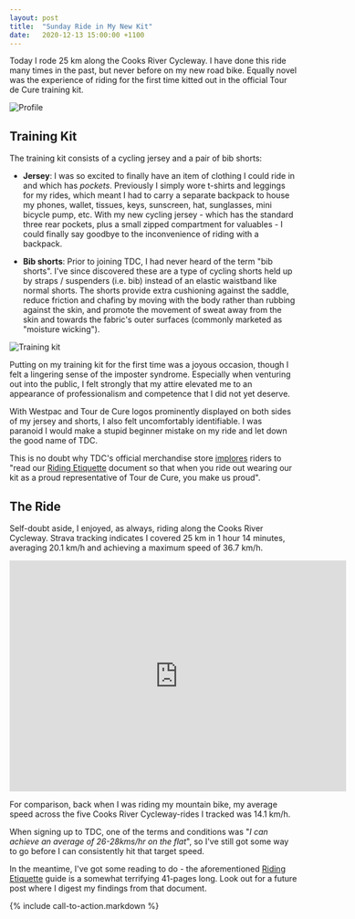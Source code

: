 ```yaml
---
layout: post
title:  "Sunday Ride in My New Kit"
date:   2020-12-13 15:00:00 +1100
---
```


Today I rode 25 km along the Cooks River Cycleway. I have done this ride many times in the past, but never before on my new road bike. Equally novel was the experience of riding for the first time kitted out in the official Tour de Cure training kit.

![Profile]({{site.baseurl}}/images/profile.JPG)


## Training Kit

The training kit consists of a cycling jersey and a pair of bib shorts:

- **Jersey**: I was so excited to finally have an item of clothing I could ride in and which has _pockets_. Previously I simply wore t-shirts and leggings for my rides, which meant I had to carry a separate backpack to house my phones, wallet, tissues, keys, sunscreen, hat, sunglasses, mini bicycle pump, etc. With my new cycling jersey - which has the standard three rear pockets, plus a small zipped compartment for valuables - I could finally say goodbye to the inconvenience of riding with a backpack.

- **Bib shorts**: Prior to joining TDC, I had never heard of the term "bib shorts". I've since discovered these are a type of cycling shorts held up by straps / suspenders (i.e. bib) instead of an elastic waistband like normal shorts. The shorts provide extra cushioning against the saddle, reduce friction and chafing by moving with the body rather than rubbing against the skin, and promote the movement of sweat away from the skin and towards the fabric's outer surfaces (commonly marketed as "moisture wicking").

![Training kit]({{site.baseurl}}/images/training-kit.png)

Putting on my training kit for the first time was a joyous occasion, though I felt a lingering sense of the imposter syndrome. Especially when venturing out into the public, I felt strongly that my attire elevated me to an appearance of professionalism and competence that I did not yet deserve.

With Westpac and Tour de Cure logos prominently displayed on both sides of my jersey and shorts, I also felt uncomfortably identifiable. I was paranoid I would make a stupid beginner mistake on my ride and let down the good name of TDC.

This is no doubt why TDC's official merchandise store [implores](https://tdc.champ-sys.com.au/) riders to "read our [Riding Etiquette](https://tourdecure.com.au/media/1049/tdc-etiquette-guide.pdf) document so that when you ride out wearing our kit as a proud representative of Tour de Cure, you make us proud".


## The Ride

Self-doubt aside, I enjoyed, as always, riding along the Cooks River Cycleway. Strava tracking indicates I covered 25 km in 1 hour 14 minutes, averaging 20.1 km/h and achieving a maximum speed of 36.7 km/h.

<div class='frame-wrapper'>
    <iframe height='405' width='590' frameborder='0' allowtransparency='true' scrolling='no' src='https://www.strava.com/activities/4465031895/embed/589c03a74d9fc74cdd0c79cd19d87e6b9b0830d0'></iframe>
</div>

For comparison, back when I was riding my mountain bike, my average speed across the five Cooks River Cycleway-rides I tracked was 14.1 km/h.

When signing up to TDC, one of the terms and conditions was "_I can achieve an average of 26-28kms/hr on the flat_", so I've still got some way to go before I can consistently hit that target speed.

In the meantime, I've got some reading to do - the aforementioned [Riding Etiquette](https://tourdecure.com.au/media/1049/tdc-etiquette-guide.pdf) guide is a somewhat terrifying 41-pages long. Look out for a future post where I digest my findings from that document.

{% include call-to-action.markdown %}
